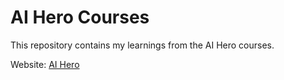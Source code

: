 # AI Hero Courses

This repository contains my learnings from the AI Hero courses.

Website: [AI Hero](https://aihero.ai/)
